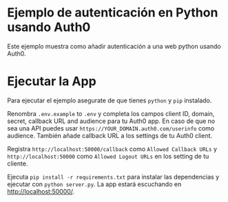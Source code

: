 # Ejemplo de autenticación en Python usando Auth0

Este ejemplo muestra como añadir autenticación a una web python usando Auth0.

# Ejecutar la App

Para ejecutar el ejemplo asegurate de que tienes `python` y `pip` instalado.

Renombra `.env.example` to `.env` y completa los campos client ID, domain, secret, callback URL and audience para tu Auth0 app.
En caso de que no sea una API puedes usar `https://YOUR_DOMAIN.auth0.com/userinfo` como audience.
También añade callback URL a los settings de tu Auth0 client.

Registra `http://localhost:50000/callback` como `Allowed Callback URLs` y `http://localhost:50000` 
como `Allowed Logout URLs` en los setting de tu cliente.

Ejecuta `pip install -r requirements.txt` para instalar las dependencias y ejecutar con `python server.py`. 
La app estará escuchando en [http://localhost:50000/](http://localhost:50000/).



